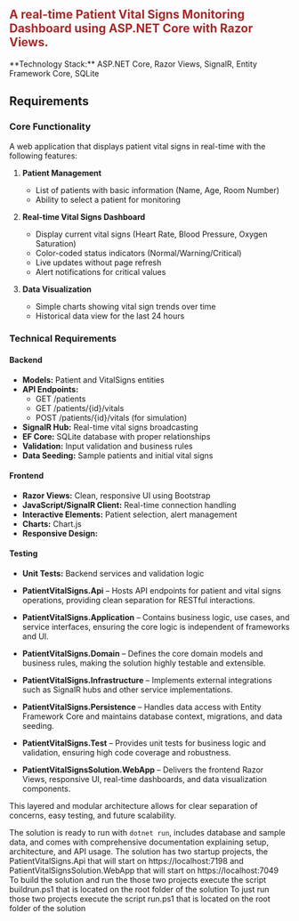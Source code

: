 <h2 style="color:brown">A real-time Patient Vital Signs Monitoring Dashboard using ASP.NET Core with Razor Views. </h2>
**Technology Stack:** ASP.NET Core, Razor Views, SignalR, Entity Framework Core, SQLite

## Requirements

### Core Functionality
A web application that displays patient vital signs in real-time with the following features:

1. **Patient Management**
   - List of patients with basic information (Name, Age, Room Number)
   - Ability to select a patient for monitoring

2. **Real-time Vital Signs Dashboard**
   - Display current vital signs (Heart Rate, Blood Pressure, Oxygen Saturation)
   - Color-coded status indicators (Normal/Warning/Critical)
   - Live updates without page refresh
   - Alert notifications for critical values

3. **Data Visualization**
   - Simple charts showing vital sign trends over time
   - Historical data view for the last 24 hours

### Technical Requirements

#### Backend 
- **Models:** Patient and VitalSigns entities
- **API Endpoints:** 
  - GET /patients
  - GET /patients/{id}/vitals
  - POST /patients/{id}/vitals (for simulation)
- **SignalR Hub:** Real-time vital signs broadcasting
- **EF Core:** SQLite database with proper relationships
- **Validation:** Input validation and business rules
- **Data Seeding:** Sample patients and initial vital signs

#### Frontend 
- **Razor Views:** Clean, responsive UI using Bootstrap
- **JavaScript/SignalR Client:** Real-time connection handling
- **Interactive Elements:** Patient selection, alert management
- **Charts:** Chart.js
- **Responsive Design:**

#### Testing 
- **Unit Tests:** Backend services and validation logic

- **PatientVitalSigns.Api** – Hosts API endpoints for patient and vital signs operations, providing clean separation for RESTful interactions.
- **PatientVitalSigns.Application** – Contains business logic, use cases, and service interfaces, ensuring the core logic is independent of frameworks and UI.
- **PatientVitalSigns.Domain** – Defines the core domain models and business rules, making the solution highly testable and extensible.
- **PatientVitalSigns.Infrastructure** – Implements external integrations such as SignalR hubs and other service implementations.
- **PatientVitalSigns.Persistence** – Handles data access with Entity Framework Core and maintains database context, migrations, and data seeding.
- **PatientVitalSigns.Test** – Provides unit tests for business logic and validation, ensuring high code coverage and robustness.
- **PatientVitalSignsSolution.WebApp** – Delivers the frontend Razor Views, responsive UI, real-time dashboards, and data visualization components.

This layered and modular architecture allows for clear separation of concerns, easy testing, and future scalability.

The solution is ready to run with `dotnet run`, includes database and sample data, and comes with comprehensive documentation explaining setup, architecture, and API usage.
The solution  has two startup projects, the  PatientVitalSigns.Api that will start on https://localhost:7198 and  PatientVitalSignsSolution.WebApp that will start on https://localhost:7049
To build the solution and run the those two projects execute the script buildrun.ps1 that is located on the root folder of the solution
To just run those two projects execute the script  run.ps1  that is located on the root folder of the solution  
